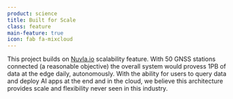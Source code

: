 ```yaml
---
product: science
title: Built for Scale
class: feature
main-feature: true
icon: fab fa-mixcloud
---
```


This project builds on [Nuvla.io](/nuvla-io/overview) scalability feature. With 50 GNSS stations connected (a reasonable objective) the overall system would provess 1PB of data at the edge daily, autonomously. With the ability for users to query data and deploy AI apps at the end and in the cloud, we believe this architecture provides scale and flexibility never seen in this industry. 